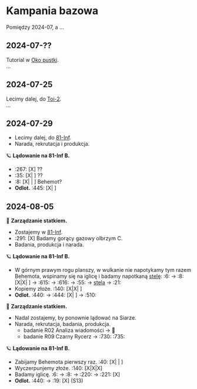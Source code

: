 # Kampania bazowa
Pomiędzy 2024-07, a ...

## 2024-07-??
Tutorial w [Oko pustki](oko-pustki.md).  
...

## 2024-07-25
Lecimy dalej, do [Toi-2](toi-2.md).  
...


## 2024-07-29
* Lecimy dalej, do [81-Inf](81-Inf.md).  
* Narada, rekrutacja i produkcja.

🪐 **Lądowanie na 81-Inf B.**
* :267: [X] ??
* :35: [X| ] ??
* :8: [X| | ] Behemot?
* **Odlot.** :445: [X| ]


## 2024-08-05
🚀 **Zarządzanie statkiem.**
* Zostajemy w [81-Inf](81-Inf.md).
* :291: [X] Badamy gorący gazowy olbrzym C.
* Badania, produkcja i narada.

🪐 **Lądowanie na 81-Inf B.**
* W górnym prawym rogu planszy, w wulkanie nie napotykamy tym razem Behemota, 
  wspinamy się na iglicę i badamy napotkaną [stelę](stele.md): 
  :6: -> :8: [X|X| ] -> :615: -> :616: -> :55: -> [stela](stele.md) -> :21:
* Kopiemy złoże. :140: [X|X| ]
* **Odlot.** :440: -> :444: [X| ] -> :510:

🚀 **Zarządzanie statkiem.**
* Nadal zostajemy, by ponownie lądować na Siarze.
* Narada, rekrutacja, badania, produkcja.
  * badanie R02 Analiza wiadomości -> :100:
  * badanie R09 Czarny Rycerz -> :730: :735:

🪐 **Lądowanie na 81-Inf B.**
* Zabijamy Behemota pierwszy raz. :40: [X| | ]
* Wyczerpunjemy złoże. :140: [X|X|X]
* Badamy iglicę. :6: -> :8: -> :220: -> :221: [X]
* **Odlot.** :440: -> :19: [X] (S13)
